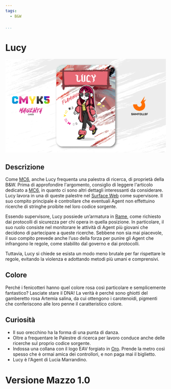 ```yaml
---
tags:
  - B&W

...
```


# Lucy

![lucy](../eg/M/lucy.jpg)

## Descrizione

Come [MC6](../Giallo/mc6.md), anche Lucy frequenta una palestra di ricerca, di proprietà della B&W. Prima di approfondire l'argomento, consiglio di leggere l'articolo dedicato a [MC6](../Giallo/mc6.md), in quanto ci sono altri dettagli interessanti da considerare. Lucy lavora in una di queste palestre nel [Surface Web](../Remix/deep.md) come supervisore. Il suo compito principale è controllare che eventuali Agent non effettuino ricerche di stringhe proibite nel loro codice sorgente.

Essendo supervisore, Lucy possiede un’armatura in [Rame](../Remix/metal.md), come richiesto dai protocolli di sicurezza per chi opera in quella posizione. In particolare, il suo ruolo consiste nel monitorare le attività di Agent più giovani che decidono di partecipare a queste ricerche. Sebbene non sia mai piacevole, il suo compito prevede anche l’uso della forza per punire gli Agent che infrangono le regole, come stabilito dal governo e dai protocolli.

Tuttavia, Lucy si chiede se esista un modo meno brutale per far rispettare le regole, evitando la violenza e adottando metodi più umani e comprensivi.

## Colore

Perché i fenicotteri hanno quel colore rosa così particolare e semplicemente fantastico? Lasciate stare il DNA! La verità è perché sono ghiotti del gamberetto rosa Artemia salina, da cui ottengono i carotenoidi, pigmenti che conferiscono alle loro penne il caratteristico colore.

## Curiosità

- Il suo orecchino ha la forma di una punta di danza.
- Oltre a frequentare le Palestre di ricerca per lavoro conduce anche delle ricerche sul proprio codice sorgente.
- Indossa una collana con il logo EAV forgiato in [Oro](../Remix/metal.md). Prende la metro così spesso che è ormai amica dei controllori, e non paga mai il biglietto.
- Lucy è l'Agent di Lucia Marrandino. 

# Versione Mazzo 1.0